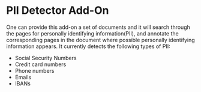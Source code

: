 
# PII Detector Add-On

One can provide this add-on a set of documents and it will search through the pages for personally identifying information(PII), and annotate the corresponding pages in the document where possible personally identifying information appears. It currently detects the following types of PII:

- Social Security Numbers
- Credit card numbers
- Phone numbers
- Emails 
- IBANs
